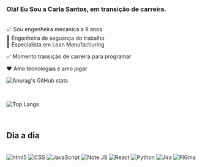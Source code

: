 ### Olá! Eu Sou a Carla Santos, em transição de carreira.
<br>
📈 Sou engenheira mecanica a 9 anos <br>
🌱 Engenheira de seguança do trabalho <br>
🌱 Especialista em Lean Manufactiuring <br>

✅ Momento transição de carreira para programar  <br>

❤️ Amo tecnologias e amo jogar <br>

![Anurag's GitHub stats](https://github-readme-stats.vercel.app/api?username=carlaasantos&show_icons=true&theme=onedark)

 <br>

![Top Langs](https://github-readme-stats.vercel.app/api/top-langs/?usernamecarlaasantos=anuraghazra&layout=compact)

 <br>

## Dia a dia
<div style="display: inline_block"><br/>
    <img align="center" alt="html5" src="https://img.shields.io/badge/HTML5-E34F26?style=for-the-badge&logo=html5&logoColor=white"/>
    <img align="center" alt="CSS" src="https://img.shields.io/badge/CSS-239120?&style=for-the-badge&logo=css3&logoColor=white"/>
    <img align="center" alt="JavaScript" src="https://img.shields.io/badge/JavaScript-F7DF1E?style=for-the-badge&logo=javascript&logoColor=black"/>
    <img align="center" alt="Note.JS" src="https://img.shields.io/badge/Node.js-43853D?style=for-the-badge&logo=node.js&logoColor=white"/>
    <img align="center" alt="React" src="https://img.shields.io/badge/React-20232A?style=for-the-badge&logo=react&logoColor=61DAFB"/>
    <img align="center" alt="Python" src="https://img.shields.io/badge/Python-14354C?style=for-the-badge&logo=python&logoColor=white"/>
    <img align="center" alt="Jira" src="https://img.shields.io/badge/Jira-0052CC?style=for-the-badge&logo=Jira&logoColor=white"/>
    <img align="center" alt="FIGma" src="https://img.shields.io/badge/Figma-F24E1E?style=for-the-badge&logo=figma&logoColor=white"/>

